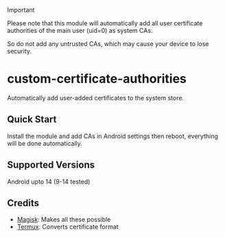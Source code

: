 > [!IMPORTANT]
> Please note that this module will automatically add all user certificate authorities of the main user (uid=0) as system CAs.
> 
> So do not add any untrusted CAs, which may cause your device to lose security.
# custom-certificate-authorities
Automatically add user-added certificates to the system store.
## Quick Start
Install the module and add CAs in Android settings then reboot, everything will be done automatically.
## Supported Versions
Android upto 14 (9-14 tested)
## Credits
- [Magisk](https://github.com/topjohnwu/Magisk/): Makes all these possible
- [Termux](https://grimler.se/termux-packages-24/pool/main/o/openssl/): Converts certificate format
